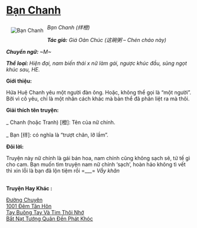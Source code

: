 <a href="https://utruyen.com/ban-chanh/16633/" title="Bạn Chanh"><h1>Bạn Chanh</h1></a><div style="display:table"><img align="right" style="float: left; padding: 10px;" src="https://utruyen.com/images/story/200x260/ban-chanh.jpg" alt="Bạn Chanh"><i>Bạn Chanh (绊橙)</i><p></p><b><i>Tác giả:</i></b><i> Giá Oản Chúc (这碗粥 – Chén cháo này)</i><p></p><b><i>Chuyển ngữ: </i></b><i>~M~</i><p></p><b><i>Thể loại: </i></b><i>Hiện đại, nam biến thái x nữ làm gái, ngược khúc đầu, sủng ngọt khúc sau, HE.<p></p></i><p></p><b>Giới thiệu:</b><p></p>Hứa Huệ Chanh yêu một người đàn ông. Hoặc, không thể gọi là “một người”. Bởi vì cô yêu, chỉ là một nhân cách khác mà bản thể đã phân liệt ra mà thôi.<p></p><b>Giải thích tên truyện: </b><p></p>_ Chanh (hoặc Tranh) [橙]: Tên của nữ chính.<p></p>_ Bạn [绊]: có nghĩa là “trượt chân, lỡ lầm”.<p></p><b>Đôi lời:</b><p></p>Truyện này nữ chính là gái bán hoa, nam chính cũng không sạch sẽ, tử tế gì cho cam. Bạn muốn tìm truyện nam nữ chính ‘sạch’, hoàn hảo không tì vết thì xin lỗi là bạn đã lộn tiệm rồi =___= *Vẫy khăn*</div><p><br><b>Truyện Hay Khác :</b></p><a href="https://utruyen.com/duong-chuyen/20867/" alt="Đường Chuyên">Đường Chuyên</a><br/><a href="https://github.com/quanluxury/truyenhot/tree/master/truyenhay/10301/" alt="1001 Đêm Tân Hôn">1001 Đêm Tân Hôn</a><br/><a href="https://github.com/quanluxury/ngontinhhot/tree/master/truyenhay/20869/" alt="Tay Buông Tay Và Tim Thôi Nhớ">Tay Buông Tay Và Tim Thôi Nhớ</a><br/><a href="https://github.com/quanluxury/ngontinhhot/tree/master/truyenhay/19239/" alt="Bắt Nạt Tướng Quân Đến Phát Khóc">Bắt Nạt Tướng Quân Đến Phát Khóc</a><br/>